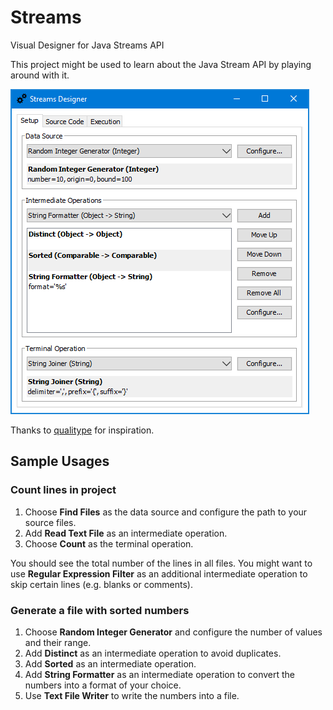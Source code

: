 # Streams
Visual Designer for Java Streams API

This project might be used to learn about the Java Stream API by playing around with it.

![Screenshot](doc/screen.png "Screenshot") 

Thanks to [qualitype](http://qualitype.de) for inspiration.

## Sample Usages

### Count lines in project

1. Choose **Find Files** as the data source and configure the path to your source files.
2. Add **Read Text File** as an intermediate operation.
3. Choose **Count** as the terminal operation.

You should see the total number of the lines in all files.
You might want to use **Regular Expression Filter** as an additional intermediate operation to skip certain lines (e.g. blanks or comments).

### Generate a file with sorted numbers

1. Choose **Random Integer Generator** and configure the number of values and their range.
2. Add **Distinct** as an intermediate operation to avoid duplicates.
3. Add **Sorted** as an intermediate operation.
4. Add **String Formatter** as an intermediate operation to convert the numbers into a format of your choice.
5. Use **Text File Writer** to write the numbers into a file.
